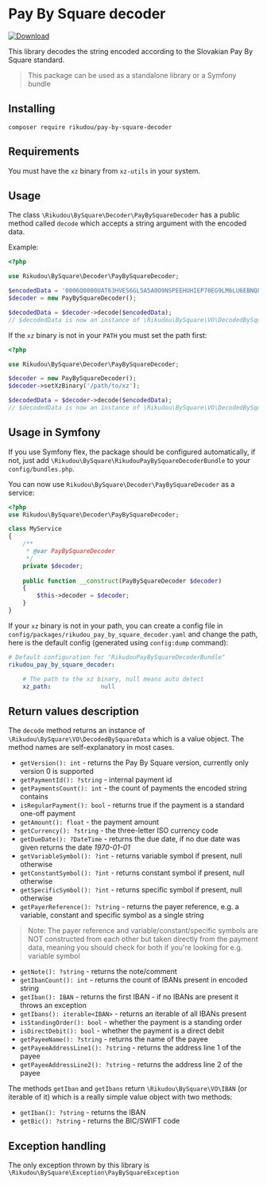 # Pay By Square decoder

[![Download](https://img.shields.io/packagist/dt/rikudou/pay-by-square-decoder.svg)](https://packagist.org/packages/rikudou/pay-by-square-decoder)

This library decodes the string encoded according to the Slovakian
Pay By Square standard.

> This package can be used as a standalone library or a Symfony bundle

## Installing

`composer require rikudou/pay-by-square-decoder`

## Requirements

You must have the `xz` binary from `xz-utils` in your system.

## Usage

The class `\Rikudou\BySquare\Decoder\PayBySquareDecoder` has a
public method called `decode` which accepts a string argument with
the encoded data.

Example:

```php
<?php

use Rikudou\BySquare\Decoder\PayBySquareDecoder;

$encodedData = '0006Q0000UAT63HVES6GL5A5A0O9NSPEEHUHIEP70EG9LM6LU6EBNQ8KG6RB2N2LUIHMVTV51KQ77DGFC25KM2S9V46EQSN5GSD9J1N4BKT1L9ASVOOT1LPOMAO66IS2BHJDCNA4D9LFKG9MTFLISBD36O5CQQNJIBB2TJILQVVN684000';
$decoder = new PayBySquareDecoder();

$decodedData = $decoder->decode($encodedData);
// $decodedData is now an instance of \Rikudou\BySquare\VO\DecodedBySquareData
```

If the `xz` binary is not in your `PATH` you must set the path
first:

```php
<?php

use Rikudou\BySquare\Decoder\PayBySquareDecoder;

$decoder = new PayBySquareDecoder();
$decoder->setXzBinary('/path/to/xz');

$decodedData = $decoder->decode($encodedData);
// $decodedData is now an instance of \Rikudou\BySquare\VO\DecodedBySquareData
```

## Usage in Symfony

If you use Symfony flex, the package should be configured
automatically, if not, just add `\Rikudou\BySquare\RikudouPayBySquareDecoderBundle`
to your `config/bundles.php`.

You can now use `Rikudou\BySquare\Decoder\PayBySquareDecoder` as
a service:

```php
<?php
use Rikudou\BySquare\Decoder\PayBySquareDecoder;

class MyService
{
    /**
     * @var PayBySquareDecoder
     */
    private $decoder;
    
    public function __construct(PayBySquareDecoder $decoder)
    {   
        $this->decoder = $decoder;
    }
}
```

If your `xz` binary is not in your path, you can create a config
file in `config/packages/rikudou_pay_by_square_decoder.yaml`
and change the path, here is the default config (generated using
`config:dump` command):

```yaml
# Default configuration for "RikudouPayBySquareDecoderBundle"
rikudou_pay_by_square_decoder:

    # The path to the xz binary, null means auto detect
    xz_path:              null

```

## Return values description

The `decode` method returns an instance of `\Rikudou\BySquare\VO\DecodedBySquareData`
which is a value object. The method names are self-explanatory
in most cases.

- `getVersion(): int` - returns the Pay By Square version, currently
only version 0 is supported
- `getPaymentId(): ?string` - internal payment id
- `getPaymentsCount(): int` - the count of payments the encoded
string contains
- `isRegularPayment(): bool` - returns true if the payment is
a standard one-off payment
- `getAmount(): float` - the payment amount
- `getCurrency(): ?string` - the three-letter ISO currency code
- `getDueDate(): ?DateTime` - returns the due date, if no due
date was given returns the date *1970-01-01*
- `getVariableSymbol(): ?int` - returns variable symbol if present,
 null otherwise
- `getConstantSymbol(): ?int` - returns constant symbol if present,
null otherwise
- `getSpecificSymbol(): ?int` - returns specific symbol if present,
null otherwise
- `getPayerReference(): ?string` - returns the payer reference,
e.g. a variable, constant and specific symbol as a single string
> Note: The payer reference and variable/constant/specific
> symbols are NOT constructed from each other but taken
> directly from the payment data, meaning you should check
> for both if you're looking for e.g. variable symbol
- `getNote(): ?string` - returns the note/comment
- `getIbanCount(): int` - returns the count of IBANs present
in encoded string
- `getIban(): IBAN` - returns the first IBAN - if no IBANs are
present it throws an exception
- `getIbans(): iterable<IBAN>` - returns an iterable of all IBANs
present
- `isStandingOrder(): bool` - whether the payment is a standing
order
- `isDirectDebit(): bool` - whether the payment is a direct debit
- `getPayeeName(): ?string` - returns the name of the payee
- `getPayeeAddressLine1(): ?string` - returns the address line 1
of the payee
- `getPayeeAddressLine2(): ?string` - returns the address line 2
of the payee

The methods `getIban` and `getIbans` return `\Rikudou\BySquare\VO\IBAN`
(or iterable of it) which is a really simple value object with
two methods:

- `getIban(): ?string` - returns the IBAN
- `getBic(): ?string` - returns the BIC/SWIFT code

## Exception handling

The only exception thrown by this library is 
`\Rikudou\BySquare\Exception\PayBySquareException`